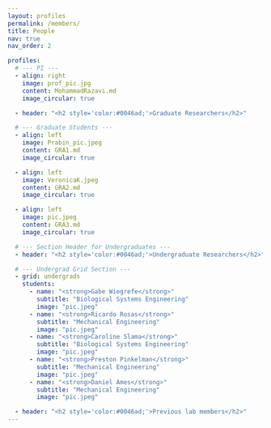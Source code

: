 ```yaml
---
layout: profiles
permalink: /members/
title: People
nav: true
nav_order: 2

profiles:
  # --- PI ---
  - align: right
    image: prof_pic.jpg
    content: MohammadRazavi.md
    image_circular: true

  - header: "<h2 style='color:#0046ad;'>Graduate Researchers</h2>"

  # --- Graduate Students ---
  - align: left
    image: Prabin_pic.jpeg
    content: GRA1.md
    image_circular: true

  - align: left
    image: VeronicaK.jpeg
    content: GRA2.md
    image_circular: true

  - align: left
    image: pic.jpeg
    content: GRA3.md
    image_circular: true

  # --- Section Header for Undergraduates ---
  - header: "<h2 style='color:#0046ad;'>Undergraduate Researchers</h2>"

  # --- Undergrad Grid Section ---
  - grid: undergrads
    students:
      - name: "<strong>Gabe Wiegrefe</strong>"
        subtitle: "Biological Systems Engineering"
        image: "pic.jpeg"
      - name: "<strong>Ricardo Rosas</strong>"
        subtitle: "Mechanical Engineering"
        image: "pic.jpeg"
      - name: "<strong>Caroline Slama</strong>"
        subtitle: "Biological Systems Engineering"
        image: "pic.jpeg"
      - name: "<strong>Preston Pinkelman</strong>"
        subtitle: "Mechanical Engineering"
        image: "pic.jpeg"
      - name: "<strong>Daniel Ames</strong>"
        subtitle: "Mechanical Engineering"
        image: "pic.jpeg"

  - header: "<h2 style='color:#0046ad;'>Previous lab members</h2>"
---
```

